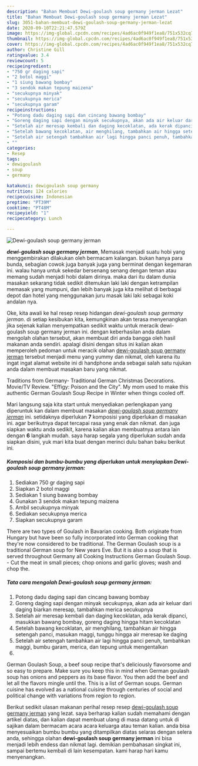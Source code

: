 ```yaml
---
description: "Bahan Membuat Dewi-goulash soup germany jerman Lezat"
title: "Bahan Membuat Dewi-goulash soup germany jerman Lezat"
slug: 3051-bahan-membuat-dewi-goulash-soup-germany-jerman-lezat
date: 2020-09-10T22:21:47.579Z
image: https://img-global.cpcdn.com/recipes/4ad6ac0f949f1ea8/751x532cq70/dewi-goulash-soup-germany-jerman-foto-resep-utama.jpg
thumbnail: https://img-global.cpcdn.com/recipes/4ad6ac0f949f1ea8/751x532cq70/dewi-goulash-soup-germany-jerman-foto-resep-utama.jpg
cover: https://img-global.cpcdn.com/recipes/4ad6ac0f949f1ea8/751x532cq70/dewi-goulash-soup-germany-jerman-foto-resep-utama.jpg
author: Christine Gill
ratingvalue: 3.4
reviewcount: 5
recipeingredient:
- "750 gr daging sapi"
- "2 botol maggi"
- "1 siung bawang bombay"
- "3 sendok makan tepung maizena"
- "secukupnya minyak"
- "secukupnya merica"
- "secukupnya garam"
recipeinstructions:
- "Potong dadu daging sapi dan cincang bawang bombay"
- "Goreng daging sapi dengan minyak secukupnya, akan ada air keluar dari daging biarkan meresap, tambahkan merica secukupnya"
- "Setelah air meresap kembali dan daging kecoklatan, ada kerak dipanci, masukkan bawang bombay, goreng daging hingga hitam kecoklatan"
- "Setelah bawang kecoklatan, air menghilang, tambahkan air hingga setengah panci, masukan maggi, tunggu hingga air meresap ke daging"
- "Setelah air setengah tambahkan air lagi hingga panci penuh, tambahkan maggi, bumbu garam, merica, dan tepung untuk mengentalkan"
- ""
categories:
- Resep
tags:
- dewigoulash
- soup
- germany

katakunci: dewigoulash soup germany 
nutrition: 124 calories
recipecuisine: Indonesian
preptime: "PT39M"
cooktime: "PT48M"
recipeyield: "1"
recipecategory: Lunch

---
```



![Dewi-goulash soup germany jerman](https://img-global.cpcdn.com/recipes/4ad6ac0f949f1ea8/751x532cq70/dewi-goulash-soup-germany-jerman-foto-resep-utama.jpg)

<b><i>dewi-goulash soup germany jerman</i></b>, Memasak menjadi suatu hobi yang menggembirakan dilakukan oleh bermacam kalangan. bukan hanya para bunda, sebagian cowok juga banyak juga yang berminat dengan kegemaran ini. walau hanya untuk sekedar bersenang senang dengan teman atau memang sudah menjadi hobi dalam dirinya. maka dari itu dalam dunia masakan sekarang tidak sedikit ditemukan laki laki dengan ketrampilan memasak yang mumpuni, dan lebih banyak juga kita melihat di berbagai depot dan hotel yang menggunakan juru masak laki laki sebagai koki andalan nya.

Oke, kita awali ke hal resep resep hidangan <i>dewi-goulash soup germany jerman</i>. di setiap kesibukan kita, kemungkinan akan terasa menyenangkan jika sejenak kalian menyempatkan sedikit waktu untuk meracik dewi-goulash soup germany jerman ini. dengan keberhasilan anda dalam mengolah olahan tersebut, akan membuat diri anda bangga oleh hasil makanan anda sendiri. apalagi disini dengan situs ini kalian akan memperoleh pedoman untuk meracik olahan <u>dewi-goulash soup germany jerman</u> tersebut menjadi menu yang yummy dan nikmat, oleh karena itu ingat ingat alamat website ini di handphone anda sebagai salah satu rujukan anda dalam membuat masakan baru yang nikmat.

Traditions from Germany- Traditional German Christmas Decorations. Movie/TV Review. &#34;Effigy: Poison and the City&#34;. My mom used to make this authentic German Goulash Soup Recipe in Winter when things cooled off.


Mari langsung saja kita start untuk menyediakan perlengkapan yang diperuntuk kan dalam membuat masakan <u><i>dewi-goulash soup germany jerman</i></u> ini. setidaknya diperlukan <b>7</b> komposisi yang diperlukan di masakan ini. agar berikutnya dapat tercapai rasa yang enak dan nikmat. dan juga siapkan waktu anda sedikit, karena kalian akan membuatnya antara lain dengan <b>6</b> langkah mudah. saya harap segala yang diperlukan sudah anda siapkan disini, yuk mari kita buat dengan merinci dulu bahan baku berikut ini.

<!--inarticleads1-->

##### Komposisi dan bumbu-bumbu yang diperlukan untuk menyiapkan Dewi-goulash soup germany jerman:

1. Sediakan 750 gr daging sapi
1. Siapkan 2 botol maggi
1. Sediakan 1 siung bawang bombay
1. Gunakan 3 sendok makan tepung maizena
1. Ambil secukupnya minyak
1. Sediakan secukupnya merica
1. Siapkan secukupnya garam


There are two types of Goulash in Bavarian cooking. Both originate from Hungary but have been so fully incorporated into German cooking that they&#39;re now considered to be traditional. The German Goulash soup is a traditional German soup for New years Eve. But it is also a soup that is served throughout Germany all Cooking Instructions German Goulash Soup. - Cut the meat in small pieces; chop onions and garlic gloves; wash and chop the. 

<!--inarticleads2-->

##### Tata cara mengolah Dewi-goulash soup germany jerman:

1. Potong dadu daging sapi dan cincang bawang bombay
1. Goreng daging sapi dengan minyak secukupnya, akan ada air keluar dari daging biarkan meresap, tambahkan merica secukupnya
1. Setelah air meresap kembali dan daging kecoklatan, ada kerak dipanci, masukkan bawang bombay, goreng daging hingga hitam kecoklatan
1. Setelah bawang kecoklatan, air menghilang, tambahkan air hingga setengah panci, masukan maggi, tunggu hingga air meresap ke daging
1. Setelah air setengah tambahkan air lagi hingga panci penuh, tambahkan maggi, bumbu garam, merica, dan tepung untuk mengentalkan
1. 


German Goulash Soup, a beef soup recipe that&#39;s deliciously flavorsome and so easy to prepare. Make sure you keep this in mind when German goulash soup has onions and peppers as its base flavor. You then add the beef and let all the flavors mingle until the. This is a list of German soups. German cuisine has evolved as a national cuisine through centuries of social and political change with variations from region to region. 

Berikut sedikit ulasan makanan perihal resep resep <u>dewi-goulash soup germany jerman</u> yang lezat. saya berharap kalian sudah memahami dengan artikel diatas, dan kalian dapat membuat ulang di masa datang untuk di sajikan dalam bermacam acara acara keluarga atau teman kalian. anda bisa menyesuaikan bumbu bumbu yang ditampilkan diatas selaras dengan selera anda, sehingga olahan <b>dewi-goulash soup germany jerman</b> ini bisa menjadi lebih endess dan nikmat lagi. demikian pembahasan singkat ini, sampai bertemu kembali di lain kesempatan. kami harap hari kamu menyenangkan.

